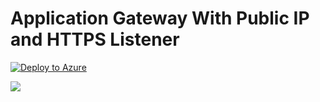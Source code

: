 # Application Gateway With Public IP and HTTPS Listener

[![Deploy to Azure](http://azuredeploy.net/deploybutton.png)](https://portal.azure.com/#create/Microsoft.Template/uri/https%3A%2F%2Fraw.githubusercontent.com%2Fbuytaertpieter%2Fazure-quickstart-templates%2Fmaster%2F101-application-gateway-public-ip-ssl-offload%2FAzureResourceGroup1%2FAzureResourceGroup1%2FTemplates%2Fazuredeploy.json)



<a href="http://armviz.io/#/?load=https%3A%2F%2Fraw.githubusercontent.com%2FAzure%2Fazure-quickstart-templates%2Fmaster%2F101-application-gateway-public-ip-ssl-offload%2FAzureResourceGroup1%2FTemplates%2Fazuredeploy.json" target="_blank">
    <img src="http://armviz.io/visualizebutton.png"/>
</a>

